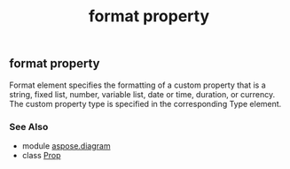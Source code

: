 ﻿---
title: format property
second_title: Aspose.Diagram for Python via .NET API References
description: 
type: docs
weight: 50
url: /python-net/aspose.diagram/prop/format/
is_root: false
---

## format property


Format element specifies the formatting of a custom property that is a string, fixed list, number, variable list, date or time, duration, or currency. The custom property type is specified in the corresponding Type element.

### See Also
* module [aspose.diagram](../../)
* class [Prop](/diagram/python-net/aspose.diagram/prop)
